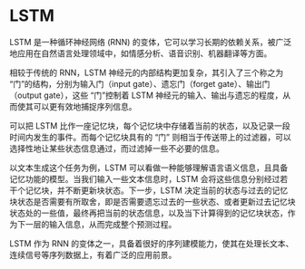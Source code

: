 # LSTM

LSTM 是一种循环神经网络 (RNN) 的变体，它可以学习长期的依赖关系，被广泛地应用在自然语言处理领域中，如情感分析、语音识别、机器翻译等方面。

相较于传统的 RNN，LSTM 神经元的内部结构更加复杂，其引入了三个称之为 “门”的结构，分别为输入门（input gate）、遗忘门（forget gate）、输出门（output gate），这些 “门”控制着 LSTM 神经元的输入、输出与遗忘的程度，从而使其可以更有效地捕捉序列信息。

可以把 LSTM 比作一座记忆块，每个记忆块中存储着当前的状态，以及记录一段时间内发生的事件。而每个记忆块具有的 “门” 则相当于传送带上的过滤器，可以选择性地让某些状态信息通过，而过滤掉一些不必要的信息。

以文本生成这个任务为例，LSTM 可以看做一种能够理解语言语义信息，且具备记忆功能的模型。当我们输入一些文本信息时，LSTM 会将这些信息分别经过若干个记忆块，并不断更新块状态。下一步，LSTM 决定当前的状态与过去的记忆块状态是否需要有所取舍，即是否需要遗忘过去的一些状态、或者更新过去记忆块状态处的一些值，最终再把当前的状态信息，以及当下计算得到的记忆块状态，作为下一层的输入信息，从而完成整个预测过程。

LSTM 作为 RNN 的变体之一，具备着很好的序列建模能力，使其在处理长文本、连续信号等序列数据上，有着广泛的应用前景。